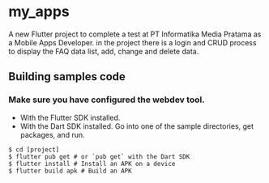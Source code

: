 # my_apps

A new Flutter project to complete a test at PT Informatika Media Pratama as a Mobile Apps Developer. in the project there is a login and CRUD process to display the FAQ data list, add, change and delete data.

## Building samples code

### Make sure you have configured the webdev tool.

+ With the Flutter SDK installed.
+ With the Dart SDK installed.
Go into one of the sample directories, get packages, and run.
```
$ cd [project]
$ flutter pub get # or `pub get` with the Dart SDK
$ flutter install # Install an APK on a device
$ flutter build apk # Build an APK
```
